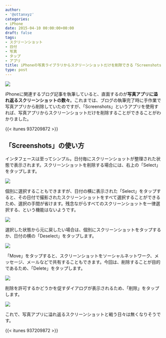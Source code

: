 ```yaml
---
author:
- '@ottanxyz'
categories:
- iPhone
date: 2015-04-10 00:00:00+00:00
draft: false
tags:
- スクリーンショット
- 日付
- 写真
- タップ
- アプリ
title: iPhoneの写真ライブラリからスクリーンショットだけを削除できる「Screenshots」
type: post
---
```


![](150410-5527bbb9ebc56.jpg)






iPhoneに関連するブログ記事を執筆していると、直面するのが**写真アプリに溢れ返るスクリーンショットの数々**。これまでは、ブログの執筆完了時に手作業で写真アプリから削除していたのですが、「Screenshots」というアプリを使用すれば、写真アプリからスクリーンショットだけを削除することができることがわかりました。



{{< itunes 937209872 >}}



## 「Screenshots」の使い方





インタフェースは至ってシンプル。日付毎にスクリーンショットが整理された状態で表示されます。スクリーンショットを削除する場合には、右上の「Select」をタップします。





![](150410-5527bbbb2dd4a.png)






個別に選択することもできますが、日付の横に表示された「Select」をタップすると、その日付で撮影されたスクリーンショットをすべて選択することができるため、選択の手間が省けます。残念ながらすべてのスクリーンショットを一律選択する、という機能はないようです。





![](150410-5527bbc9ec106.png)






選択した状態から元に戻したい場合は、個別にスクリーンショットをタップするか、日付の横の「Deselect」をタップします。





![](150410-5527bbbec4b88.png)






「Move」をタップすると、スクリーンショットをソーシャルネットワーク、メッセージ、メールなどで共有することもできます。今回は、削除することが目的であるため、「Delete」をタップします。





![](150410-5527bbc240b0a.png)






削除を許可するかどうかを促すダイアログが表示されるため、「削除」をタップします。





![](150410-5527bbc5e3812.png)






これで、写真アプリに溢れ返るスクリーンショットと戦う日々は無くなりそうです。



{{< itunes 937209872 >}}